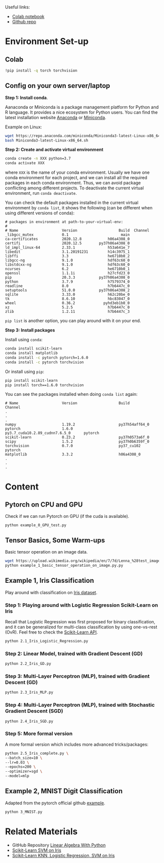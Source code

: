 Useful links:

- [Colab notebook](https://colab.research.google.com/drive/1tQUCZ3JspElIPrNUj1j-zgolibF0Wdru?usp=sharing)
- [Github repo](https://github.com/DeepGraphLearning/Math60630A_2024a/tree/master/pytorch_tutorial)

# Environment Set-up

## Colab

```bash
!pip install -q torch torchvision
```

## Config on your own server/laptop

**Step 1: Install conda**.
 
 Aanaconda or Miniconda is a package management platform for Python and R language.
It provides a nice ecosystem for Python users.
You can find the latest installation website [Anaconda](https://docs.anaconda.com/anaconda/install/) or [Miniconda](https://docs.conda.io/en/latest/miniconda.html).

Example on Linux:

```bash
wget https://repo.anaconda.com/miniconda/Miniconda3-latest-Linux-x86_64.sh
bash Miniconda3-latest-Linux-x86_64.sh
```

**Step 2: Create and activate virtual environment**
```bash
conda create -n XXX python=3.7
conda activate XXX
```

where `XXX` is the name of your conda environment.
Usually we have one conda environment for each project, and we can install all the required packages in each conda environment.
Thus, we can avoid package conflicting among different projects.
To deactivate the current virtual environment, run `conda deactivate`.

You can check the default packages installed in the current virtual environment by `conda list`,
it shows the following (can be different when using different versions of conda):

```
# packages in environment at path-to-your-virtual-env:
#
# Name                    Version                   Build  Channel
_libgcc_mutex             0.1                        main  
ca-certificates           2020.12.8            h06a4308_0  
certifi                   2020.12.5        py37h06a4308_0  
ld_impl_linux-64          2.33.1               h53a641e_7  
libedit                   3.1.20191231         h14c3975_1  
libffi                    3.3                  he6710b0_2  
libgcc-ng                 9.1.0                hdf63c60_0  
libstdcxx-ng              9.1.0                hdf63c60_0  
ncurses                   6.2                  he6710b0_1  
openssl                   1.1.1i               h27cfd23_0  
pip                       20.3.3           py37h06a4308_0  
python                    3.7.9                h7579374_0  
readline                  8.0                  h7b6447c_0  
setuptools                51.0.0           py37h06a4308_2  
sqlite                    3.33.0               h62c20be_0  
tk                        8.6.10               hbc83047_0  
wheel                     0.36.2             pyhd3eb1b0_0  
xz                        5.2.5                h7b6447c_0  
zlib                      1.2.11               h7b6447c_3  
```

`pip list` is another option, you can play around with it on your end.

**Step 3: Install packages**

Install using `conda`:

```bash
conda install scikit-learn
conda install matplotlib
conda install -c pytorch pytorch=1.6.0
conda install -c pytorch torchvision
```

Or install using `pip`:

```bash
pip install scikit-learn
pip install torch==1.6.0 torchvision
```

You can see the packages installed when doing `conda list` again:

```
# Name                    Version                   Build                               Channel
.
.
.
numpy                     1.19.2                    py37h54aff64_0  
pytorch                   1.6.0                     py3.7_cuda10.2.89_cudnn7.6.5_0      pytorch
scikit-learn              0.23.2                    py37h0573a6f_0  
scipy                     1.5.2                     py37h0b6359f_0  
torchvision               0.7.0                     py37_cu102                          pytorch
matplotlib                3.3.2                     h06a4308_0
.
.
.
```

# Content

## Pytorch on CPU and GPU

Check if we can run Pytorch on GPU (if the cuda is available).

`python example_0_GPU_test.py`

## Tensor Basics, Some Warm-ups

Basic tensor operation on an image data.

```bash
wget https://upload.wikimedia.org/wikipedia/en/7/7d/Lenna_%28test_image%29.png -O lenna.png
python example_1_basic_tensor_operation_on_image.py.py
```

## Example 1, Iris Classification

Play around with classification on [Iris dataset](https://scikit-learn.org/stable/auto_examples/datasets/plot_iris_dataset.html).

### Step 1: Playing around with Logistic Regression Scikit-Learn on Iris

Recall that Logistic Regression was first proposed for binary classification, and it can be generalized for multi-class classification by using one-vs-rest (OvR).
Feel free to check the [Scikit-Learn API](https://scikit-learn.org/stable/modules/generated/sklearn.linear_model.LogisticRegression.html).

```bash
python 2.1_Iris_Logistic_Regression.py
```

### Step 2: Linear Model, trained with Gradient Descent (GD)

```bash
python 2.2_Iris_GD.py
```

### Step 3: Multi-Layer Perceptron (MLP), trained with Gradient Descent (GD)

```bash
python 2.3_Iris_MLP.py
```

### Step 4: Multi-Layer Perceptron (MLP), trained with Stochastic Gradient Descent (SGD)

```bash
python 2.4_Iris_SGD.py
```

### Step 5: More formal version

A more formal version which includes more advanced tricks/packages:

```bash
python 2.5_Iris_complete.py \
--batch_size=10 \
--lr=0.03 \
--epochs=200 \
--optimizer=sgd \
--model=mlp
```

## Example 2, MNIST Digit Classification

Adapted from the pytorch official github [example](https://github.com/pytorch/examples/blob/master/mnist/main.py).

```bash
python 3_MNIST.py
```

# Related Materials

- GitHub Repository [Linear Algebra With Python](https://github.com/MacroAnalyst/Linear_Algebra_With_Python)
- [Scikit-Learn SVM on Iris](https://scikit-learn.org/stable/auto_examples/svm/plot_iris_svc.html)
- [Scikit-Learn KNN, Logistic Regression, SVM on Iris](https://scikit-learn.org/stable/tutorial/statistical_inference/supervised_learning.html)
